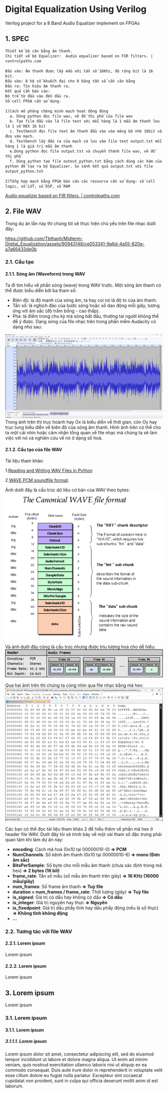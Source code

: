 # Digital Equalization Using Verilog
Verilog project for a 8 Band Audio Equalizer implement on FPGAs

## 1. SPEC
```
Thiết kế bộ cân bằng âm thanh. 
Chi tiết về bộ Equalizer:  Audio equalizer based on FIR filters. | controlpaths.com

Đầu vào: Âm thanh được lấy mẫu với tần số 16Khz, độ rộng bit là 16 bit.
Đầu vào: 8 hệ số khuếch đại cho 8 băng tần số cần cân bằng
Đầu ra: Tín hiệu âm thanh ra. 
Kết quả cần báo cáo:
Độ trễ từ đầu vào đến đầu ra. 
Số cell FPGA cần sử dụng.

1)Cách mô phỏng chứng minh mạch hoạt động đúng
  a. Dùng python đọc file wav, vẽ đồ thị phổ của file wav
  b. Tạo file đầu vào là file text với mỗi hàng là 1 mẫu âm thanh lưu là 1 số HEX 16 bit
  c. Testbench đọc file text âm thanh đầu vào vào mảng bộ nhớ 16bit và đưa vào mạch. 
  d. Testbench lấy đầu ra của mạch và lưu vào file text output.txt mỗi hàng 1 là giá trị mẫu âm thanh 
  e.Dùng python đọc file output.txt và chuyển thành file wav, vẽ đồ thị phổ
  f. Dùng python tạo file outout_python.txt bằng cách dùng các hàm của python để tạo ra bộ Equalizer. So sánh kết quả output.txt với file output_python.txt

2)Tổng hợp mạch bằng FPGA báo cáo các resource cần sử dụng: số cell logic, số LUT, số DSP, số RAM
```
[Audio equalizer based on FIR filters. | controlpaths.com](https://www.controlpaths.com/2021/06/28/audio-equalizer-based-on-fir-filters/)


## 2. File WAV
Trong dự án lần này thì chúng tôi sẽ thực hiện chủ yếu trên file nhạc dưới đây:


https://github.com/Tbthanh/Midterm-Digital_Equalization/assets/90943148/ce053341-9a6d-4a55-820e-a7a66433de0b



### 2.1. Cấu tạo
#### 2.1.1. Sóng âm (Waveform) trong WAV
Ta đi tìm hiểu về phần sóng (wave) trong WAV trước. Một sóng âm thanh có thể được biểu diễn bởi ba tham số:
 - Biên độ: là độ mạnh của sóng âm, ta hay coi nó là độ to của âm thanh.
 - Tần số: là nghịch đảo của bước sóng hoặc số dao động mỗi giây, tương ứng với âm sắc (độ trầm bổng - cao thấp).
 - Pha:  là điểm trong chu kỳ mà sóng bắt đầu, thường tai người không thể để ý được.
Dạng sóng của file nhạc trên trong phần mềm Audacity có dạng như sau:
<img src="Audio_files/imgs/NGGYU_chorus_waveform_audaciry.png">
Trong ảnh trên thì trục hoành hay Ox là biểu diễn về thời gian, còn Oy hay trục tung biểu diễn về biên độ của sóng âm thanh. Hình ảnh trên có thể cho ta một cái nhìn hoặc cảm nhận tổng quan về file nhạc mà chúng ta sẽ làm việc với nó và nghiên cứu về nó ở dạng số hoá.

#### 2.1.2. Cấu tạo của file WAV
Tài liệu tham khảo:

  1.[Reading and Writing WAV Files in Python](https://realpython.com/python-wav-files/#understand-the-wav-file-format)
  
  2.[WAVE PCM soundfile format](https://ccrma.stanford.edu/courses/422-winter-2014/projects/WaveFormat/).

Ảnh dưới đây là cấu trúc dữ liệu cơ bản của WAV theo bytes:
<img src="Audio_files/imgs/wav-sound-format.jpeg">

Và ảnh dưới đây cũng là cấu trúc nhưng được trìu tượng hoá cho dễ hiểu:
<img src="Audio_files/imgs/wave_file_structure.webp">

Qua hai ảnh trên thì chúng ta cùng nhìn qua file nhạc bằng mã hex:
<img src="Audio_files/imgs/NGGYU_chorus_hex.png">

Các bạn có thể đọc tài liệu tham khảo 2 để hiểu thêm về phần mã hex ở header file WAV. Dưới đây tôi sẽ trình bày về một vài tham số đặc trưng phải quan tâm khi làm dự án này:
- <b>encoding</b>: Cách mã hoá (0x10 tại 00000010-0)
  <b>=> PCM</b> 
- <b>NumChannels</b>: Số kênh âm thanh (0x10 tại 00000010-6)
  <b>=> mono (Đơn âm sắc)</b>
- <b>BitsPerSample</b>: Số byte cho mỗi mẫu âm thanh (chưa xác định trong mã hex)
  <b>=> 2 bytes (16 bit)</b>
- <b>frame_rate</b>: Tần số mẫu (số mẫu âm thanh trên giây)
  <b>=> 16 KHz (16000 mẫu/giây)</b>
- <b>num_frames</b>: Số frame âm thanh
  <b>=> Tuỳ file</b>
- <b>duration = num_frames / frame_rate</b>: Thời lượng (giây)
  <b>=> Tuỳ file</b>
- <b>is_signed</b>: Giá trị có dấu hay không có dấu
  <b>=> Có dấu</b>
- <b>is_integer</b>: Giá trị nguyên hay thực
  <b>=> Nguyên</b>
- <b>is_fixedpoint</b>: Giá trị dấu phẩy tĩnh hay dấu phẩy động (nếu là số thực)
  <b>=> Không tĩnh không động</b>
- <b>...</b>


### 2.2. Tương tác với file WAV
#### 2.2.1. Lorem ipsum
Lorem ipsum

#### 2.2.2. Lorem ipsum
Lorem ipsum

## 3. Lorem ipsum
Lorem ipsum

### 3.1. Lorem ipsum
#### 3.1.1. Lorem ipsum
##### 3.1.1.1. Lorem ipsum
Lorem ipsum dolor sit amet, consectetur adipiscing elit, sed do eiusmod tempor incididunt ut labore et dolore magna aliqua. Ut enim ad minim veniam, quis nostrud exercitation ullamco laboris nisi ut aliquip ex ea commodo consequat. Duis aute irure dolor in reprehenderit in voluptate velit esse cillum dolore eu fugiat nulla pariatur. Excepteur sint occaecat cupidatat non proident, sunt in culpa qui officia deserunt mollit anim id est laborum.
